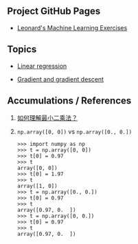 ## Project GitHub Pages

- [Leonard's Machine Learning Exercises](https://lnshi.github.io/ml-exercises/)

## Topics

- [Linear regression](https://lnshi.github.io/ml-exercises/jupyter_notebooks_in_html/rdm001_linear_regression/linear_regression.html)

- [Gradient and gradient descent](./jupyter_notebooks_in_html/rdm002_gradient_and_gradient_descent/gradient_and_gradient_descent.html)

## Accumulations / References

1. [如何理解最小二乘法？](https://mp.weixin.qq.com/s/4e9ZiiGIOWx_ZUGjzgavWw)

2. `np.array([0, 0])` vs `np.array([0., 0.])`

    ```
    >>> import numpy as np
    >>> t = np.array([0, 0])
    >>> t[0] = 0.97
    >>> t
    array([0, 0])
    >>> t[0] = 1.97
    >>> t
    array([1, 0])
    >>> t = np.array([0., 0.])
    >>> t[0] = 0.97
    >>> t
    array([0.97, 0.  ])
    >>> t = np.array([0, 0.])
    >>> t[0] = 0.97
    >>> t
    array([0.97, 0.  ])
    ```

